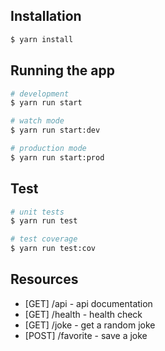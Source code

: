 ## Installation

```bash
$ yarn install
```

## Running the app

```bash
# development
$ yarn run start

# watch mode
$ yarn run start:dev

# production mode
$ yarn run start:prod
```

## Test

```bash
# unit tests
$ yarn run test

# test coverage
$ yarn run test:cov
```

## Resources

- [GET] /api - api documentation
- [GET] /health - health check
- [GET] /joke - get a random joke
- [POST] /favorite - save a joke
